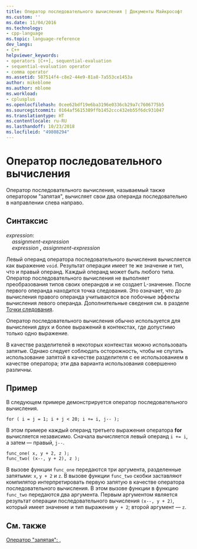 ```yaml
---
title: Оператор последовательного вычисления | Документы Майкрософт
ms.custom: ''
ms.date: 11/04/2016
ms.technology:
- cpp-language
ms.topic: language-reference
dev_langs:
- C++
helpviewer_keywords:
- operators [C++], sequential-evaluation
- sequential-evaluation operator
- comma operator
ms.assetid: 587514f4-c8e2-44e9-81a8-7a553ce1453a
author: mikeblome
ms.author: mblome
ms.workload:
- cplusplus
ms.openlocfilehash: 0cee62bdf19e6ba3196e0336cb29a7c7606775b5
ms.sourcegitcommit: 0164af5615389ffb1452ccc432eb55f6dc931047
ms.translationtype: HT
ms.contentlocale: ru-RU
ms.lasthandoff: 10/23/2018
ms.locfileid: "49808294"
---
```

# <a name="sequential-evaluation-operator"></a>Оператор последовательного вычисления

Оператор последовательного вычисления, называемый также оператором "запятая", вычисляет свои два операнда последовательно в направлении слева направо.

## <a name="syntax"></a>Синтаксис

*expression*:<br/>
&nbsp;&nbsp;&nbsp;&nbsp;*assignment-expression*<br/>
&nbsp;&nbsp;&nbsp;&nbsp;*expression* **,** *assignment-expression*

Левый операнд оператора последовательного вычисления вычисляется как выражение `void`. Результат операции имеет те же значение и тип, что и правый операнд. Каждый операнд может быть любого типа. Оператор последовательного вычисления не выполняет преобразования типов своих операндов и не создает L-значение. После первого операнда находится точка следования. Это означает, что до вычисления правого операнда учитываются все побочные эффекты вычисления левого операнда. Дополнительные сведения см. в разделе [Точки следования](../c-language/c-sequence-points.md).

Оператор последовательного вычисления обычно используется для вычисления двух и более выражений в контекстах, где допустимо только одно выражение.

В качестве разделителей в некоторых контекстах можно использовать запятые. Однако следует соблюдать осторожность, чтобы не спутать использование запятой в качестве разделителя с ее использованием в качестве оператора; эти два варианта использования совершенно различны.

## <a name="example"></a>Пример

В следующем примере демонстрируется оператор последовательного вычисления.

```
for ( i = j = 1; i + j < 20; i += i, j-- );
```

В этом примере каждый операнд третьего выражения оператора **for** вычисляется независимо. Сначала вычисляется левый операнд `i += i`, а затем — правый, `j--`.

```
func_one( x, y + 2, z );
func_two( (x--, y + 2), z );
```

В вызове функции `func_one` передаются три аргумента, разделенные запятыми: `x`, `y + 2` и `z`. В вызове функции `func_two` скобки заставляют компилятор интерпретировать первую запятую в качестве оператора последовательного вычисления. В этом вызове функции в функцию `func_two` передаются два аргумента. Первым аргументом является результат операции последовательного вычисления `(x--, y + 2)`, который имеет значение и тип выражения `y + 2`; второй аргумент — `z`.

## <a name="see-also"></a>См. также

[Оператор "запятая": ,](../cpp/comma-operator.md)